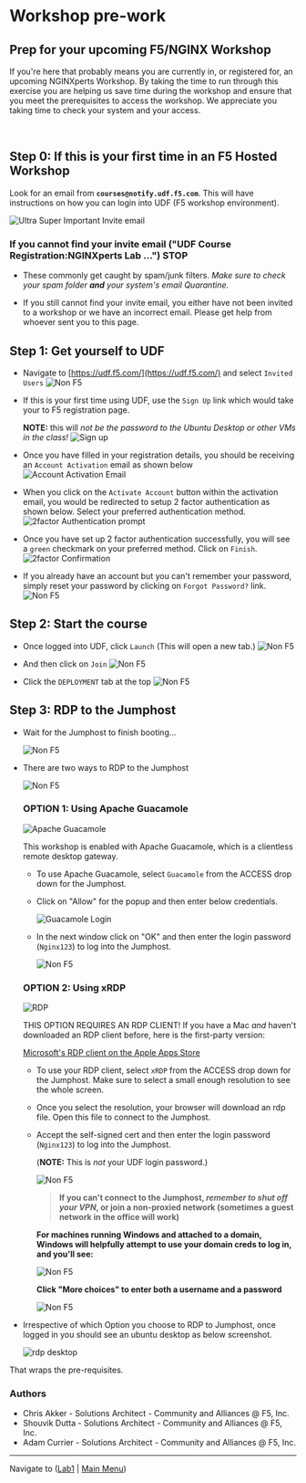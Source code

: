 # Workshop pre-work

## Prep for your upcoming F5/NGINX Workshop

If you're here that probably means you are currently in, or registered for, an upcoming NGINXperts Workshop. By taking the time to run through this exercise you are helping us save time during the workshop and ensure that you meet the prerequisites to access the workshop. We appreciate you taking time to check your system and your access.

<br/>

## Step 0: If this is your first time in an F5 Hosted Workshop

Look for an email from **`courses@notify.udf.f5.com`**. This will have instructions on how you can login into UDF (F5 workshop environment).

![Ultra Super Important Invite email](media/megasuperimportantemail.png)

### If you cannot find your invite email ("UDF Course Registration:NGINXperts Lab ...") STOP

- These commonly get caught by spam/junk filters. *Make sure to check your spam folder **and** your system's email Quarantine.*

- If you still cannot find your invite email, you either have not been invited to a workshop or we have an incorrect email. Please get help from whoever sent you to this page.

## Step 1: Get yourself to UDF

- Navigate to [https://udf.f5.com/](https://udf.f5.com/) and select `Invited Users`
    ![Non F5](media/udfloginnonf5.png)

- If this is your first time using UDF, use the `Sign Up` link which would take your to F5 registration page.
  
  **NOTE:** this will *not be the password to the Ubuntu Desktop or other VMs in the class!*
    ![Sign up](media/F5signup.png)

- Once you have filled in your registration details, you should be receiving an `Account Activation` email as shown below
  ![Account Activation Email](media/F5accountactivationemail.png)

- When you click on the `Activate Account` button within the activation email, you would be redirected to setup 2 factor authentication as shown below. Select your preferred authentication method.
  ![2factor Authentication prompt](media/2factorAuthentication.png)

- Once you have set up 2 factor authentication successfully, you will see a `green` checkmark on your preferred method. Click on `Finish`.
  ![2factor Confirmation](media/2factorConfirmation.png)

- If you already have an account but you can't remember your password, simply reset your password by clicking on `Forgot Password?` link.
![Non F5](media/udfloginreset.png "happens to the best of us")

## Step 2: Start the course

- Once logged into UDF, click `Launch` (This will open a new tab.)
  ![Non F5](media/courselist.png "click launch")

- And then click on `Join`
  ![Non F5](media/joinbutton.png "'Yes I'm sure'")

- Click the `DEPLOYMENT` tab at the top
![Non F5](media/almostthere.png "I'm up here")

## Step 3: RDP to the Jumphost

- Wait for the Jumphost to finish booting...

    ![Non F5](media/waitforboot.png "loading...")

- There are two ways to RDP to the Jumphost

    ![Non F5](media/launchrdp.png "almost there")

  ### OPTION 1: Using **Apache Guacamole**

  ![Apache Guacamole](media/apache_guacamole.png)
  
  This workshop is enabled with Apache Guacamole, which is a clientless remote desktop gateway.

  - To use Apache Guacamole, select `Guacamole` from the ACCESS drop down for the Jumphost.

  - Click on "Allow" for the popup and then enter below credentials.

      ![Guacamole Login](media/guacamole_login.png)
  
  - In the next window click on "OK" and then enter the login password (`Nginx123`) to log into the Jumphost.

      ![Non F5](media/useruser.png)

  ### OPTION 2: Using **xRDP**

  ![RDP](media/rdp.png)

  THIS OPTION REQUIRES AN RDP CLIENT! If you have a Mac *and* haven't downloaded an RDP client before, here is the first-party version:

  [Microsoft's RDP client on the Apple Apps Store](https://apps.apple.com/us/app/microsoft-remote-desktop/id1295203466?mt=12)

  - To use your RDP client, select `xRDP` from the ACCESS drop down for the Jumphost. Make sure to select a small enough resolution to see the whole screen.

  - Once you select the resolution, your browser will download an rdp file. Open this file to connect to the Jumphost.

  - Accept the self-signed cert and then enter the login password (`Nginx123`) to log into the Jumphost.
  
    (**NOTE:** This is *not* your UDF login password.)

    ![Non F5](media/useruser.png)

    > **If you can't connect to the Jumphost, *remember to shut off your VPN*, or join a non-proxied network (sometimes a guest network in the office will work)**

    **For machines running Windows and attached to a domain, Windows will helpfully attempt to use your domain creds to log in, and you'll see:**

    ![Non F5](media/domaincreds.png "everyone has credentials.com email accounts right?")

    **Click "More choices" to enter both a username and a password**

    ![Non F5](media/domaincredsannotated.png "green arrows")

- Irrespective of which Option you choose to RDP to Jumphost, once logged in you should see an ubuntu desktop as below screenshot.

  ![rdp desktop](media/rdp_desktop.png)

That wraps the pre-requisites.

### Authors

- Chris Akker - Solutions Architect - Community and Alliances @ F5, Inc.
- Shouvik Dutta - Solutions Architect - Community and Alliances @ F5, Inc.
- Adam Currier - Solutions Architect - Community and Alliances @ F5, Inc.

-------------

Navigate to ([Lab1](../lab1/readme.md) | [Main Menu](../readme.md))
